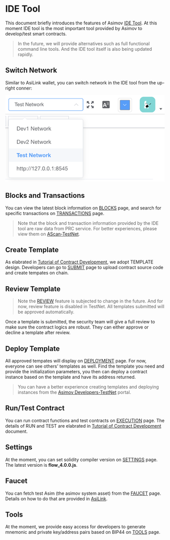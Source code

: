 # IDE Tool

This document briefly introduces the features of Asimov [IDE Tool](https://ide.asimov.work). At this moment IDE tool is the most important tool provided by Asimov to develop/test smart contracts.

> In the future, we will provide alternatives such as full functional command line tools. And the IDE tool itself is also being updated rapidly.

## Switch Network

Similar to AsiLink wallet, you can switch network in the IDE tool from the up-right conner:

![](./img/ide-network.png)

## Blocks and Transactions

You can view the latest block information on [BLOCKS](https://ide.asimov.work/#/blockchain) page, and search for specific transactions on [TRANSACTIONS](https://ide.asimov.work/#/transaction) page.

> Note that the block and transaction information provided by the IDE tool are raw data from PRC service. For better experiences, please view them on [AScan-TestNet](https://ascan.asimov.network/). 

## Create Template

As elabrated in [Tutorial of Contract Development](tutorial-contract.md), we adopt TEMPLATE design. Developers can go to [SUBMIT](https://ide.asimov.work/#/contract-template) page to upload contract source code and create tempates on chain.

## Review Template

> Note the [REVIEW](https://ide.asimov.work/#/contract-template-vote) feature is subjected to change in the future. And for now, review feature is disabled in TestNet. All templates submitted will be approved automatically.

Once a template is submitted, the security team will give a full review to make sure the contract logics are robust. They can either approve or decline a template after review.

## Deploy Template

All approved tempates will display on [DEPLOYMENT](https://ide.asimov.work/#/contract-deploy) page. For now, everyone can see others' templates as well. Find the template you need and provide the initialization parameters, you then can deploy a contract instance based on the template and have its address returned.

> You can have a better experience creating templates and deploying instances from the [Asimov Developers-TestNet](https://developer.asimov.network/) portal.

## Run/Test Contract

You can run contract functions and test contracts on [EXECUTION](https://ide.asimov.work/#/contract-call) page. The details of RUN and TEST are elabrated in [Tutorial of Contract Development](tutorial-contract.md) document.

## Settings

At the moment, you can set solidity compiler version on [SETTINGS](https://ide.asimov.work/#/setting) page. The latest version is **flow_4.0.0.js**.

## Faucet

You can fetch test Asim (the asimov system asset) from the [FAUCET](https://ide.asimov.work/#/receive) page. Details on how to do that are provided in [AsiLink](./asilink.md).

## Tools

At the moment, we provide easy access for developers to generate mnemonic and private key/address pairs based on BIP44 on [TOOLS](https://ide.asimov.work/#/tools) page.
